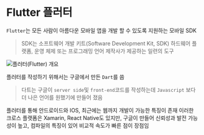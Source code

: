 # Flutter 플러터

`Flutter`는 모든 사람이 아름다운 모바일 앱을 개발 할 수 있도록 지원하는 모바일 SDK

> SDK는 소프트웨어 개발 키트(Software Development Kit, SDK)
> 하드웨어 플랫폼, 운영 체제 또는 프로그래밍 언어 제작사가 제공하는 일련의 도구

![플러터(Flutter) 개요](https://t1.daumcdn.net/thumb/R720x0.fjpg/?fname=http://t1.daumcdn.net/brunch/service/user/2Kn8/image/z1tIuX5m0Uwx1bGWih2fIAn_mrY.jpg)

플러터를 작성하기 위해서는 구글에서 만든 `Dart`를 씀

> 다트는 구글이 `server side`및 `front-end`코드를 작성하는데 `Javascript` 보다 더 나은 언어를 원했기에 만들어 졌음

플러터를 통해 안드로이드와 IOS, 최근에는 웹까지 개발이 가능한 특징이 존재
이러한 크로스 플랫폼은 Xamarin, React Native도 있지만, 구글이 만들어 신뢰성과 발전 가능성이 높고, 컴파일의 특징이 있어 비교적 속도가 빠른 점이 장점임

